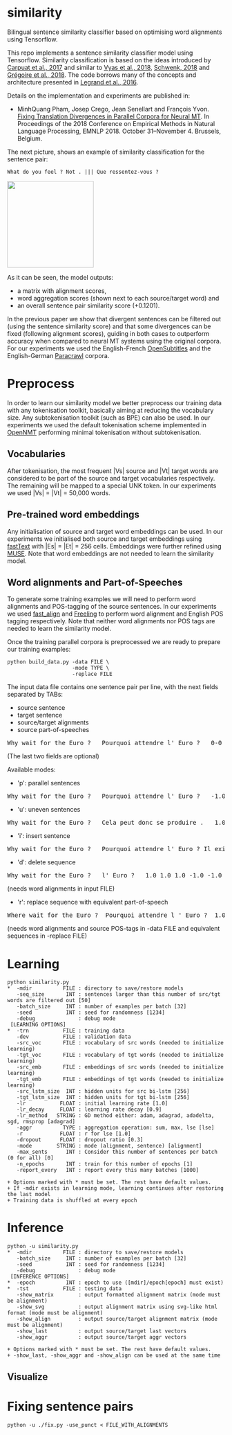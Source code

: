 # similarity
Bilingual sentence similarity classifier based on optimising word alignments using Tensorflow.

This repo implements a sentence similarity classifier model using Tensorflow. Similarity classification is based on the ideas introduced by [Carpuat et al., 2017](http://aclweb.org/anthology/W17-3209) and similar to [Vyas et al., 2018](http://aclweb.org/anthology/N18-1136), [Schwenk, 2018](http://aclweb.org/anthology/P18-2037) and [Grégoire et al., 2018](http://www.aclweb.org/anthology/C18-1122). The code borrows many of the concepts and architecture presented in [Legrand et al., 2016](http://www.aclweb.org/anthology/W16-2207). 

Details on the implementation and experiments are published in:
* MinhQuang Pham, Josep Crego, Jean Senellart and François Yvon. [Fixing Translation Divergences in Parallel Corpora for Neural MT](http://emnlp2018.org/program/accepted/short-papers). In Proceedings of the 2018 Conference on Empirical Methods in Natural Language Processing, EMNLP 2018. October 31–November 4. Brussels, Belgium.

The next picture, shows an example of similarity classification for the sentence pair:

```What do you feel ? Not . ||| Que ressentez-vous ?```

<img src="https://github.com/jmcrego/similarity/blob/master/divergence_example.png" width="200" />

As it can be seen, the model outputs:
* a matrix with alignment scores,
* word aggregation scores (shown next to each source/target word) and
* an overall sentence pair similarity score (+0.1201).

In the previous paper we show that divergent sentences can be filtered out (using the sentence similarity score) and that some divergences can be fixed (following alignment scores), guiding in both cases to outperform accuracy when compared to neural MT systems using the original corpora. For our experiments we used the English-French [OpenSubtitles](http://www.lrec-conf.org/proceedings/lrec2016/pdf/947_Paper.pdf) and the English-German [Paracrawl](http://paracrawl.eu/) corpora.

# Preprocess

In order to learn our similarity model we better preprocess our training data with any tokenisation toolkit, basically aiming at reducing the vocabulary size. Any subtokenisation toolkit (such as BPE) can also be used. In our experiments we used the default tokenisation scheme implemented in [OpenNMT](http://opennmt.net) performing minimal tokenisation without subtokenisation.

## Vocabularies

After tokenisation, the most frequent |Vs| source and |Vt| target words are considered to be part of the source and target vocabularies respectively. The remaining will be mapped to a special UNK token. In our experiments we used |Vs| = |Vt| = 50,000 words.

## Pre-trained word embeddings

Any initialisation of source and target word embeddings can be used. In our experiments we initialised both source and target embeddings using [fastText](https://github.com/facebookresearch/fastText) with |Es| = |Et| = 256 cells. Embeddings were further refined using [MUSE](https://github.com/facebookresearch/MUSE). Note that word embeddings are not needed to learn the similarity model.

## Word alignments and Part-of-Speeches

To generate some training examples we will need to perform word alignments and POS-tagging of the source sentences. In our experiments we used [fast\_align](https://github.com/clab/fast_align) and [Freeling](https://github.com/TALP-UPC/FreeLing.git) to perform word alignment and English POS tagging respectively. Note that neither word alignments nor POS tags are needed to learn the similarity model.

Once the training parallel corpora is preprocessed we are ready to prepare our training examples:

```
python build_data.py -data FILE \
                     -mode TYPE \
                     -replace FILE
```
The input data file contains one sentence pair per line, with the next fields separated by TABs:
* source sentence
* target sentence
* source/target alignments
* source part-of-speeches

 <pre>Why wait for the Euro ?   Pourquoi attendre l' Euro ?   0-0 1-1 2-1 3-2 4-3 5-4   WRB NNP IN DT NNP SYM</pre>

(The last two fields are optional)

Available modes:
* 'p': parallel sentences
 <pre>Why wait for the Euro ?   Pourquoi attendre l' Euro ?   -1.0 -1.0 -1.0 -1.0 -1.0 -1.0   -1.0 -1.0 -1.0 -1.0 -1.0</pre>

* 'u': uneven sentences
 <pre>Why wait for the Euro ?   Cela peut donc se produire .   1.0 1.0 1.0 1.0 1.0 1.0   1.0 1.0 1.0 1.0 1.0 1.0</pre>

* 'i': insert sentence
 <pre>Why wait for the Euro ?   Pourquoi attendre l' Euro ? Il existe un précédant .   -1.0 -1.0 -1.0 -1.0 -1.0 -1.0   -1.0 -1.0 -1.0 -1.0 -1.0 1.0 1.0 1.0 1.0 1.0</pre>

* 'd': delete sequence
 <pre>Why wait for the Euro ?   l' Euro ?   1.0 1.0 1.0 -1.0 -1.0 -1.0   -1.0 -1.0 -1.0</pre>

 (needs word alignments in input FILE)

* 'r': replace sequence with equivalent part-of-speech
 <pre>Where wait for the Euro ?  Pourquoi attendre l ' Euro ?  1.0 -1.0 -1.0 -1.0 -1.0 -1.0  1.0 -1.0 -1.0 -1.0 -1.0 -1.0</pre>

 (needs word alignments and source POS-tags in -data FILE and equivalent sequences in -replace FILE)

# Learning
```
python similarity.py
*  -mdir          FILE : directory to save/restore models
   -seq_size       INT : sentences larger than this number of src/tgt words are filtered out [50]
   -batch_size     INT : number of examples per batch [32]
   -seed           INT : seed for randomness [1234]
   -debug              : debug mode
 [LEARNING OPTIONS]
*  -trn           FILE : training data
   -dev           FILE : validation data
   -src_voc       FILE : vocabulary of src words (needed to initialize learning)
   -tgt_voc       FILE : vocabulary of tgt words (needed to initialize learning)
   -src_emb       FILE : embeddings of src words (needed to initialize learning)
   -tgt_emb       FILE : embeddings of tgt words (needed to initialize learning)
   -src_lstm_size  INT : hidden units for src bi-lstm [256]
   -tgt_lstm_size  INT : hidden units for tgt bi-lstm [256]
   -lr           FLOAT : initial learning rate [1.0]
   -lr_decay     FLOAT : learning rate decay [0.9]
   -lr_method   STRING : GD method either: adam, adagrad, adadelta, sgd, rmsprop [adagrad]
   -aggr          TYPE : aggregation operation: sum, max, lse [lse]
   -r            FLOAT : r for lse [1.0]
   -dropout      FLOAT : dropout ratio [0.3]
   -mode        STRING : mode (alignment, sentence) [alignment]
   -max_sents      INT : Consider this number of sentences per batch (0 for all) [0]
   -n_epochs       INT : train for this number of epochs [1]
   -report_every   INT : report every this many batches [1000]

+ Options marked with * must be set. The rest have default values.
+ If -mdir exists in learning mode, learning continues after restoring the last model
+ Training data is shuffled at every epoch
```
# Inference
```
python -u similarity.py
*  -mdir          FILE : directory to save/restore models
   -batch_size     INT : number of examples per batch [32]
   -seed           INT : seed for randomness [1234]
   -debug              : debug mode
 [INFERENCE OPTIONS]
*  -epoch          INT : epoch to use ([mdir]/epoch[epoch] must exist)
*  -tst           FILE : testing data
   -show_matrix        : output formatted alignment matrix (mode must be alignment)
   -show_svg           : output alignment matrix using svg-like html format (mode must be alignment)
   -show_align         : output source/target alignment matrix (mode must be alignment)
   -show_last          : output source/target last vectors
   -show_aggr          : output source/target aggr vectors

+ Options marked with * must be set. The rest have default values.
+ -show_last, -show_aggr and -show_align can be used at the same time
```

## Visualize

# Fixing sentence pairs

```
python -u ./fix.py -use_punct < FILE_WITH_ALIGNMENTS
```
